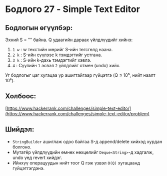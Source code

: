 # Бодлого 27 - Simple Text Editor

## Бодлогын өгүүлбэр:
Эхний S = "" байна. Q удаагийн дараах үйлдлүүдийг хийнэ:
1. `1 w` : w текстийн мөрийг S-ийн төгсгөлд наана.
2. `2 k` : S-ийн сүүлээс k тэмдэгтийг устгана.
3. `3 k` : S-ийн k-дахь тэмдэгтийг хэвлэ.
4. `4` : Сүүлийн `1` эсвэл `2` үйлдлийг отмен (undo) хийх.

Уг бодлогыг цаг хугацаа үр ашигтайгаар гүйцэтгэ (Q ≤ 10⁵, нийт наалт 10⁶).

## Холбоос:
[https://www.hackerrank.com/challenges/simple-text-editor](https://www.hackerrank.com/challenges/simple-text-editor/problem)

## Шийдэл:
- `StringBuilder` ашиглаж одоо байгаа S-д append/delete хийхэд хурдан болгоно.
- Мутатёр үйлдлүүдийн өмнөх нөхцөлийг `Deque<String>`-д хадгалж, undo үед revert хийдэг.
- Ийнхүү операцуудын нийт тоог Q гэж үзвэл `O(Q)` хугацаанд гүйцэтгэгдэнэ.
